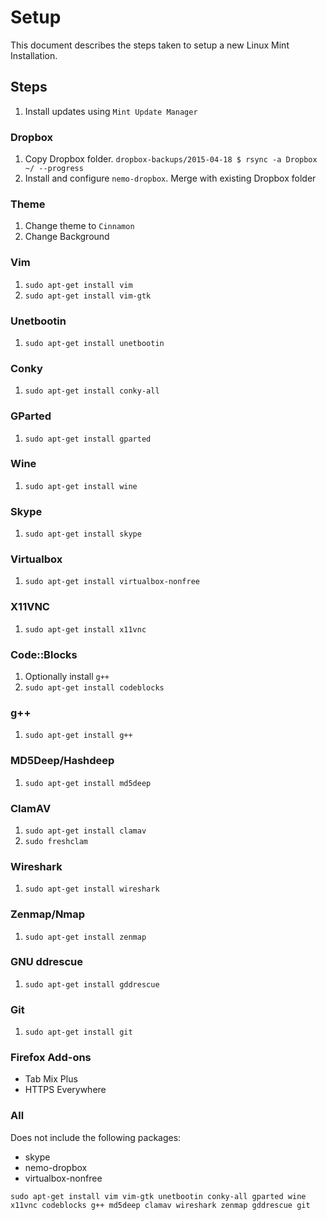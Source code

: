 Setup
=====

This document describes the steps taken to setup a new Linux Mint Installation.

## Steps
1. Install updates using `Mint Update Manager`

### Dropbox
1. Copy Dropbox folder. `dropbox-backups/2015-04-18 $ rsync -a Dropbox ~/ --progress`
1. Install and configure `nemo-dropbox`. Merge with existing Dropbox folder

### Theme
1. Change theme to `Cinnamon`
1. Change Background

### Vim
1. `sudo apt-get install vim`
1. `sudo apt-get install vim-gtk`

### Unetbootin
1. `sudo apt-get install unetbootin`

### Conky
1. `sudo apt-get install conky-all`

### GParted
1. `sudo apt-get install gparted`

### Wine
1. `sudo apt-get install wine`

### Skype
1. `sudo apt-get install skype`

### Virtualbox
1. `sudo apt-get install virtualbox-nonfree`

### X11VNC
1. `sudo apt-get install x11vnc`

### Code::Blocks
1. Optionally install `g++`
1. `sudo apt-get install codeblocks`

### g++
1. `sudo apt-get install g++`

### MD5Deep/Hashdeep
1. `sudo apt-get install md5deep`

### ClamAV
1. `sudo apt-get install clamav`
1. `sudo freshclam`

### Wireshark
1. `sudo apt-get install wireshark`

### Zenmap/Nmap
1. `sudo apt-get install zenmap`

### GNU ddrescue
1. `sudo apt-get install gddrescue`

### Git
1. `sudo apt-get install git`

### Firefox Add-ons
- Tab Mix Plus
- HTTPS Everywhere

### All

Does not include the following packages:
- skype
- nemo-dropbox
- virtualbox-nonfree

`sudo apt-get install vim vim-gtk unetbootin conky-all gparted wine x11vnc codeblocks g++ md5deep clamav wireshark zenmap gddrescue git`
